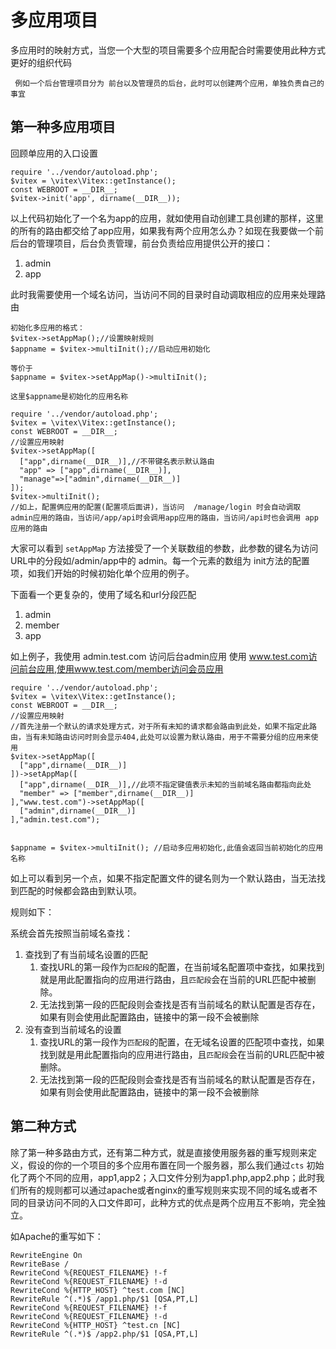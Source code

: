 # 多应用项目

多应用时的映射方式，当您一个大型的项目需要多个应用配合时需要使用此种方式更好的组织代码

``` 
 例如一个后台管理项目分为 前台以及管理员的后台，此时可以创建两个应用，单独负责自己的事宜
```

## 第一种多应用项目

回顾单应用的入口设置

``` 
require '../vendor/autoload.php';
$vitex = \vitex\Vitex::getInstance();
const WEBROOT = __DIR__;
$vitex->init('app', dirname(__DIR__));
```

以上代码初始化了一个名为app的应用，就如使用自动创建工具创建的那样，这里的所有的路由都交给了app应用，如果我有两个应用怎么办？如现在我要做一个前后台的管理项目，后台负责管理，前台负责给应用提供公开的接口：

1. admin
2. app

此时我需要使用一个域名访问，当访问不同的目录时自动调取相应的应用来处理路由

``` 
初始化多应用的格式：
$vitex->setAppMap();//设置映射规则
$appname = $vitex->multiInit();//启动应用初始化

等价于
$appname = $vitex->setAppMap()->multiInit();

这里$appname是初始化的应用名称
```



``` 
require '../vendor/autoload.php';
$vitex = \vitex\Vitex::getInstance();
const WEBROOT = __DIR__;
//设置应用映射
$vitex->setAppMap([
  ["app",dirname(__DIR__)],//不带键名表示默认路由
  "app" => ["app",dirname(__DIR__)],
  "manage"=>["admin",dirname(__DIR__)]
]);
$vitex->multiInit();
//如上，配置俩应用的配置(配置项后面讲)，当访问  /manage/login 时会自动调取 admin应用的路由，当访问/app/api时会调用app应用的路由，当访问/api时也会调用 app应用的路由
```

大家可以看到 `setAppMap` 方法接受了一个关联数组的参数，此参数的键名为访问URL中的分段如/admin/app中的 admin。每一个元素的数组为 init方法的配置项，如我们开始的时候初始化单个应用的例子。

下面看一个更复杂的，使用了域名和url分段匹配

1. admin
2. member
3. app

如上例子，我使用 admin.test.com 访问后台admin应用 使用 www.test.com访问前台应用,使用www.test.com/member访问会员应用

``` 
require '../vendor/autoload.php';
$vitex = \vitex\Vitex::getInstance();
const WEBROOT = __DIR__;
//设置应用映射
//首先注册一个默认的请求处理方式，对于所有未知的请求都会路由到此处，如果不指定此路由，当有未知路由访问时则会显示404,此处可以设置为默认路由，用于不需要分组的应用来使用
$vitex->setAppMap([
  ["app",dirname(__DIR__)]
])->setAppMap([
  ["app",dirname(__DIR__)],//此项不指定键值表示未知的当前域名路由都指向此处
  "member" => ["member",dirname(__DIR__)]
],"www.test.com")->setAppMap([
  ["admin",dirname(__DIR__)]
],"admin.test.com");


$appname = $vitex->multiInit(); //启动多应用初始化,此值会返回当前初始化的应用名称
```

如上可以看到另一个点，如果不指定配置文件的键名则为一个默认路由，当无法找到匹配的时候都会路由到默认项。

规则如下：

系统会首先按照当前域名查找：

1. 查找到了有当前域名设置的匹配
   1. 查找URL的第一段作为`匹配段`的配置，在当前域名配置项中查找，如果找到就是用此配置指向的应用进行路由，且`匹配段`会在当前的URL匹配中被删除。
   2. 无法找到第一段的匹配段则会查找是否有当前域名的默认配置是否存在，如果有则会使用此配置路由，链接中的第一段不会被删除
2. 没有查到当前域名的设置
   1. 查找URL的第一段作为`匹配段`的配置，在无域名设置的匹配项中查找，如果找到就是用此配置指向的应用进行路由，且`匹配段`会在当前的URL匹配中被删除。
   2. 无法找到第一段的匹配段则会查找是否有当前域名的默认配置是否存在，如果有则会使用此配置路由，链接中的第一段不会被删除

## 第二种方式

除了第一种多路由方式，还有第二种方式，就是直接使用服务器的重写规则来定义，假设的你的一个项目的多个应用布置在同一个服务器，那么我们通过`cts` 初始化了两个不同的应用，app1,app2；入口文件分别为app1.php,app2.php；此时我们所有的规则都可以通过apache或者nginx的重写规则来实现不同的域名或者不同的目录访问不同的入口文件即可，此种方式的优点是两个应用互不影响，完全独立。

如Apache的重写如下：

``` 
RewriteEngine On
RewriteBase /
RewriteCond %{REQUEST_FILENAME} !-f
RewriteCond %{REQUEST_FILENAME} !-d
RewriteCond %{HTTP_HOST} ^test.com [NC]
RewriteRule ^(.*)$ /app1.php/$1 [QSA,PT,L]
RewriteCond %{REQUEST_FILENAME} !-f
RewriteCond %{REQUEST_FILENAME} !-d
RewriteCond %{HTTP_HOST} ^test.cn [NC]
RewriteRule ^(.*)$ /app2.php/$1 [QSA,PT,L]

```